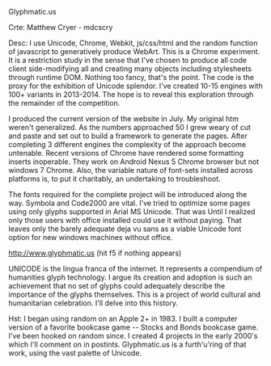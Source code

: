 Glyphmatic.us

Crte: Matthew Cryer - mdcscry

Desc:
I use Unicode, Chrome, Webkit, js/css/html and the random function of javascript to generatively produce WebArt. 
This is a Chrome experiment.  It is a restriction study in the sense that I've chosen to produce all code client side-modifying all and creating many objects including stylesheets through runtime DOM.  Nothing too fancy, that's the point.  The code is the proxy for the exhibition of Unicode splendor. I've created 10-15 engines with 100+ variants in 2013-2014.  The hope is to reveal this exploration through the remainder of the competition.

I produced the current version of the website in July.  My original htm weren't generalized.  As the numbers approached 50 I grew weary of cut and paste and set out to build a framework to generate the pages.  After completing 3 different engines the complexity of the approach become untenable.  Recent versions of Chrome have rendered some formatting inserts inoperable.  They work on Android Nexus 5 Chrome browser but not windows 7 Chrome.   Also, the variable nature of font-sets installed across platforms is, to put it charitably, an undertaking to troubleshoot.

The fonts required for the complete project will be introduced along the way.  Symbola and Code2000 are vital.
I've tried to optimize some pages using only glyphs supported in Arial MS Unicode.  That was Until I realized only those users with office installed could use it without paying. That leaves only the barely adequate deja vu sans as a viable Unicode font option for new windows machines without office. 

http://www.glyphmatic.us (hit f5 if nothing appears)

UNICODE is the lingua franca of the internet.  It represents a compendium of humanities glyph technology.  I argue its creation and adoption is such an achievement that no set of glyphs could adequately describe the importance of the glyphs themselves.  This is a project of world cultural and humanitarian celebration.  I'll delve into this history.

Hst:
I began using random on an Apple 2+ in 1983.  I built a computer version of a favorite bookcase game -- Stocks and Bonds bookcase game.  I've been hooked on random since. I created 4 projects in the early 2000's which I'll comment on in postints.  Glyphmatic.us is a furth'u'ring of that work, using the vast palette of Unicode.









